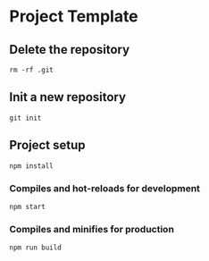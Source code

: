 # Project Template

## Delete the repository
```
rm -rf .git
```

## Init a new repository
```
git init
```

## Project setup
```
npm install
```

### Compiles and hot-reloads for development
```
npm start
```

### Compiles and minifies for production
```
npm run build
```
